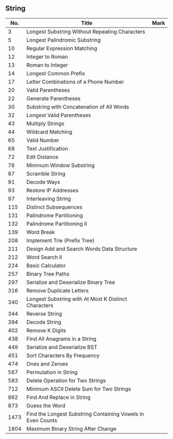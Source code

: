 ## String
| No.  | Title                                                       | Mark |
|------|-------------------------------------------------------------|------|
| 3    | Longest Substring Without Repeating Characters              |      |
| 5 | Longest Palindromic Substring | |
| 10   | Regular Expression Matching                                 |      |
| 12   | Integer to Roman                                            |      |
| 13   | Roman to Integer                                            |      |
| 14 | Longest Common Prefix | |
| 17   | Letter Combinations of a Phone Number                       |      |
| 20 | Valid Parentheses | |
| 22   | Generate Parentheses                                        |      |
| 30   | Substring with Concatenation of All Words                   |      |
| 32   | Longest Valid Parentheses                                   |      |
| 43   | Multiply Strings                                            |      |
| 44   | Wildcard Matching                                           |      |
| 65   | Valid Number                                                |      |
| 68   | Text Justification                                          |      |
| 72   | Edit Distance                                               |      |
| 76   | Minimum Window Substring                                    |      |
| 87   | Scramble String                                             |      |
| 91   | Decode Ways                                                 |      |
| 93   | Restore IP Addresses                                        |      |
| 97   | Interleaving String                                         |      |
| 115  | Distinct Subsequences                                       |      |
| 131  | Palindrome Partitioning                                     |      |
| 132  | Palindrome Partitioning II                                  |      |
| 139  | Word Break                                                  |      |
| 208  | Implement Trie (Prefix Tree)                                |      |
| 211  | Design Add and Search Words Data Structure                  |      |
| 212  | Word Search II                                              |      |
| 224  | Basic Calculator                                            |      |
| 257  | Binary Tree Paths                                           |      |
| 297  | Serialize and Deserialize Binary Tree                       |      |
| 316  | Remove Duplicate Letters                                    |      |
| 340  | Longest Substring with At Most K Distinct Characters        |      |
| 344  | Reverse String                                              |      |
| 394  | Decode String                                               |      |
| 402  | Remove K Digits                                             |      |
| 438  | Find All Anagrams in a String                               |      |
| 449  | Serialize and Deserialize BST                               |      |
| 451  | Sort Characters By Frequency                                |      |
| 474  | Ones and Zeroes                                             |      |
| 567  | Permutation in String                                       |      |
| 583  | Delete Operation for Two Strings                            |      |
| 712  | Minimum ASCII Delete Sum for Two Strings                    |      |
| 862  | Find And Replace in String                                  |      |
| 873  | Guess the Word                                              |      |
| 1473 | Find the Longest Substring Containing Vowels in Even Counts |      |
| 1804 | Maximum Binary String After Change                          |      |
